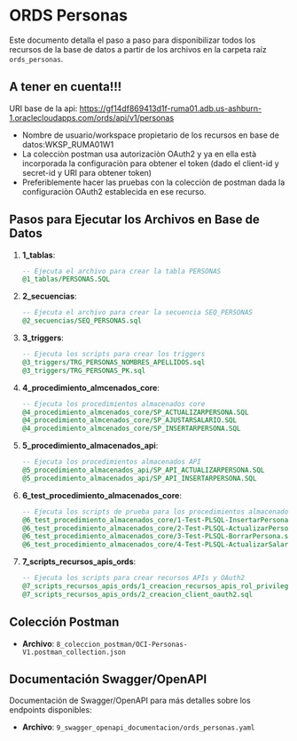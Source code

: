 # ORDS Personas

Este documento detalla el paso a paso para disponibilizar todos los recursos de la base de datos a partir de los archivos en la carpeta raíz `ords_personas`.

## A tener en cuenta!!!

URI base de la api:
https://gf14df869413d1f-ruma01.adb.us-ashburn-1.oraclecloudapps.com/ords/api/v1/personas

- Nombre de usuario/workspace propietario de los recursos en base de datos:WKSP_RUMA01W1
- La colecciòn postman usa autorizaciòn OAuth2 y ya en ella està incorporada la configuraciòn para obtener el token (dado el client-id y secret-id y URI para obtener token)
- Preferiblemente hacer las pruebas con la colecciòn de postman dada la configuraciòn OAuth2 establecida en ese recurso.

## Pasos para Ejecutar los Archivos en Base de Datos

1. **1_tablas**:

   ```sql
   -- Ejecuta el archivo para crear la tabla PERSONAS
   @1_tablas/PERSONAS.SQL
   ```

2. **2_secuencias**:

   ```sql
   -- Ejecuta el archivo para crear la secuencia SEQ_PERSONAS
   @2_secuencias/SEQ_PERSONAS.sql
   ```

3. **3_triggers**:

   ```sql
   -- Ejecuta los scripts para crear los triggers
   @3_triggers/TRG_PERSONAS_NOMBRES_APELLIDOS.sql
   @3_triggers/TRG_PERSONAS_PK.sql
   ```

4. **4_procedimiento_almcenados_core**:

   ```sql
   -- Ejecuta los procedimientos almacenados core
   @4_procedimiento_almcenados_core/SP_ACTUALIZARPERSONA.SQL
   @4_procedimiento_almcenados_core/SP_AJUSTARSALARIO.SQL
   @4_procedimiento_almcenados_core/SP_INSERTARPERSONA.SQL
   ```

5. **5_procedimiento_almacenados_api**:

   ```sql
   -- Ejecuta los procedimientos almacenados API
   @5_procedimiento_almacenados_api/SP_API_ACTUALIZARPERSONA.SQL
   @5_procedimiento_almacenados_api/SP_API_INSERTARPERSONA.SQL
   ```

6. **6_test_procedimiento_almacenados_core**:

   ```sql
   -- Ejecuta los scripts de prueba para los procedimientos almacenados core
   @6_test_procedimiento_almacenados_core/1-Test-PLSQL-InsertarPersona.sql
   @6_test_procedimiento_almacenados_core/2-Test-PLSQL-ActualizarPersona.sql
   @6_test_procedimiento_almacenados_core/3-Test-PLSQL-BorrarPersona.sql
   @6_test_procedimiento_almacenados_core/4-Test-PLSQL-ActualizarSalarioPersona.sql
   ```

7. **7_scripts_recursos_apis_ords**:
   ```sql
   -- Ejecuta los scripts para crear recursos APIs y OAuth2
   @7_scripts_recursos_apis_ords/1_creacion_recursos_apis_rol_privilegios.sql
   @7_scripts_recursos_apis_ords/2_creacion_client_oauth2.sql
   ```

## Colección Postman

- **Archivo**: `8_coleccion_postman/OCI-Personas-V1.postman_collection.json`

## Documentación Swagger/OpenAPI

Documentación de Swagger/OpenAPI para más detalles sobre los endpoints disponibles:

- **Archivo**: `9_swagger_openapi_documentacion/ords_personas.yaml`
